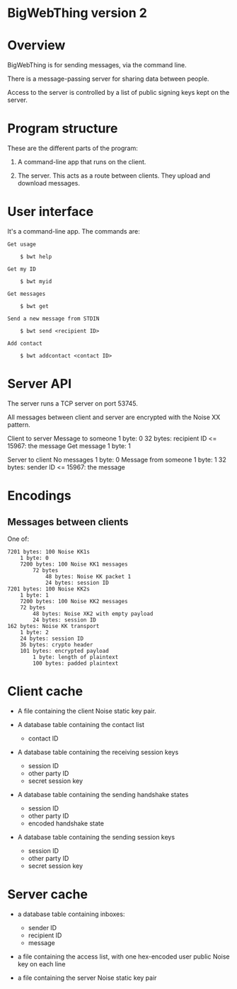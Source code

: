 BigWebThing version 2
=====================

# Overview

BigWebThing is for sending messages, via the command line.

There is a message-passing server for sharing data between people.

Access to the server is controlled by a list of public signing keys kept on the server.

# Program structure

These are the different parts of the program:

1. A command-line app that runs on the client.

6. The server. This acts as a route between clients. They upload and download messages.

# User interface

It's a command-line app. The commands are:

    Get usage

        $ bwt help

    Get my ID

        $ bwt myid

    Get messages

        $ bwt get

    Send a new message from STDIN

        $ bwt send <recipient ID>

    Add contact

        $ bwt addcontact <contact ID>

# Server API

The server runs a TCP server on port 53745.

All messages between client and server are encrypted with the Noise XX pattern.

Client to server
	Message to someone
		1 byte: 0
		32 bytes: recipient ID
		<= 15967: the message
	Get message
		1 byte: 1

Server to client
	No messages
		1 byte: 0
	Message from someone
		1 byte: 1
		32 bytes: sender ID
		<= 15967: the message

# Encodings

## Messages between clients

One of:

	7201 bytes: 100 Noise KK1s
		1 byte: 0
		7200 bytes: 100 Noise KK1 messages
			72 bytes
				48 bytes: Noise KK packet 1
				24 bytes: session ID
	7201 bytes: 100 Noise KK2s
		1 byte: 1
		7200 bytes: 100 Noise KK2 messages
		72 bytes
			48 bytes: Noise XK2 with empty payload
			24 bytes: session ID
	162 bytes: Noise KK transport
		1 byte: 2
		24 bytes: session ID
		36 bytes: crypto header
		101 bytes: encrypted payload
			1 byte: length of plaintext
			100 bytes: padded plaintext

# Client cache

+ A file containing the client Noise static key pair.

+ A database table containing the contact list
	- contact ID

+ A database table containing the receiving session keys
	- session ID
	- other party ID
	- secret session key

+ A database table containing the sending handshake states
	- session ID
	- other party ID
	- encoded handshake state

+ A database table containing the sending session keys
	- session ID
	- other party ID
	- secret session key

# Server cache

+ a database table containing inboxes:
    - sender ID
    - recipient ID
	- message

+ a file containing the access list, with one hex-encoded user public Noise key on each line

+ a file containing the server Noise static key pair
